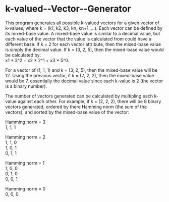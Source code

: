 # k-valued--Vector--Generator
This program generates all possible k-valued vectors for a given vector of k-values, where k = (k1, k2, k3, kn, kn+1, ...). Each vector can be defined by its mixed-base value. A mixed-base value is similar to a decimal value, but each value of the vector that the value is calculated from could have a different base. If k = 2 for each vector attribute, then the mixed-base value is simply the decimal value. If k = (3, 2, 5), then the mixed-base value would be calculated by:<br /> x1 * 3^2 + x2 * 2^1 + x3 * 5^0. 

For a vector of (1, 1, 1) and k = (3, 2, 5), then the mixed-base value will be 12. Using the previous vector, if k = (2, 2, 2), then the mixed-base value would be 7, essentially the decimal value since each k-value is 2 (the vector is a binary number).

The number of vectors generated can be calculated by multipling each k-value against each other. 
For example, if k = (2, 2, 2), there will be 8 binary vectors generated, ordered by there Hamming norm (the sum of the vectors), and sorted by the mixed-base value of the vector: 

   Hamming norm = 3<br />
   1, 1, 1

   Hamming norm = 2<br />
   1, 1, 0<br />1, 0, 1<br />0, 1, 1

   Hamming norm = 1<br />
   1, 0, 0<br />0, 1, 0<br />0, 0, 1

   Hamming norm = 0<br />
   0, 0, 0
